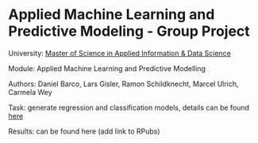 # Applied Machine Learning and Predictive Modeling - Group Project

University: [Master of Science in Applied Information & Data Science](https://www.hslu.ch/en/lucerne-school-of-business/degree-programmes/master/applied-information-and-data-science/)

Module: Applied Machine Learning and Predictive Modelling

Authors: Daniel Barco, Lars Gisler, Ramon Schildknecht, Marcel Ulrich, Carmela Wey

Task: generate regression and classification models, details can be found [here](https://www.evernote.com/l/Ai-Onl2Oy4hL6KCP9yPgcxFT4t2k88VCfgo)

Results: can be found here (add link to RPubs)


